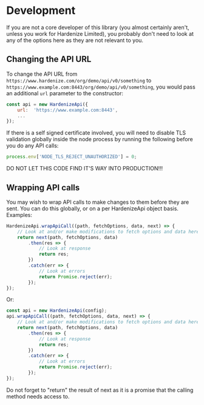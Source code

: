 # Development

If you are not a core developer of this library (you almost certainly aren't, unless you work for Hardenize Limited),
you probably don't need to look at any of the options here as they are not relevant to you.

## Changing the API URL

To change the API URL from `https://www.hardenize.com/org/demo/api/v0/something` to
`https://www.example.com:8443/org/demo/api/v0/something`, you would pass an additional `url` parameter to
the constructor:

```js
const api = new HardenizeApi({
    url:  'https://www.example.com:8443',
    ...
});
```

If there is a self signed certificate involved, you will need to disable TLS validation globally inside the
node process by running the following before you do any API calls:

```js
process.env['NODE_TLS_REJECT_UNAUTHORIZED'] = 0;
```

DO NOT LET THIS CODE FIND IT'S WAY INTO PRODUCTION!!!

## Wrapping API calls

You may wish to wrap API calls to make changes to them before they are sent. You can do this
globally, or on a per HardenizeApi object basis. Examples:

```js
HardenizeApi.wrapApiCall((path, fetchOptions, data, next) => {
    // Look at and/or make modifications to fetch options and data here
    return next(path, fetchOptions, data)
        .then(res => {
            // Look at response
            return res;
        })
        .catch(err => {
            // Look at errors
            return Promise.reject(err);
        });
});
```

Or:

```js
const api = new HardenizeApi(config);
api.wrapApiCall((path, fetchOptions, data, next) => {
    // Look at and/or make modifications to fetch options and data here
    return next(path, fetchOptions, data)
        .then(res => {
            // Look at response
            return res;
        })
        .catch(err => {
            // Look at errors
            return Promise.reject(err);
        });
});
```

Do not forget to "return" the result of next as it is a promise that the calling method needs access to.